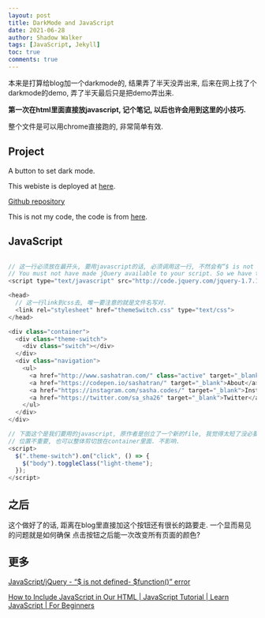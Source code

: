```yaml
---
layout: post
title: DarkMode and JavaScript
date: 2021-06-28
author: Shadow Walker
tags: [JavaScript, Jekyll]
toc: true
comments: true
---
```


本来是打算给blog加一个darkmode的, 结果弄了半天没弄出来, 后来在网上找了个darkmode的demo, 弄了半天最后只是把demo弄出来.

**第一次在html里面直接放javascript, 记个笔记, 以后也许会用到这里的小技巧.** 

整个文件是可以用chrome直接跑的, 非常简单有效. 

## Project

A button to set dark mode. 

This webiste is deployed at [here](http://shadowdasher.100webspace.net/DarkMode/themeSwitch.html). 

[Github repository](https://github.com/AsheBlade/SmallProjects/tree/main/DarkModeButton)

This is not my code, the code is from [here](https://codepen.io/sashatran/pen/rPaLgG).

## JavaScript

```javascript

// 这一行必须放在最开头, 要用javascript的话, 必须调用这一行, 不然会有“$ is not defined- $function()” error
// You must not have made jQuery available to your script. So we have to add this line to the top. 
<script type="text/javascript" src="http://code.jquery.com/jquery-1.7.1.min.js"></script>

<head>
  // 这一行link到css去, 唯一要注意的就是文件名写对. 
  <link rel="stylesheet" href="themeSwitch.css" type="text/css">
</head>

<div class="container">
  <div class="theme-switch">
    <div class="switch"></div>
  </div>
  <div class="navigation">
    <ul>
      <a href="http://www.sashatran.com/" class="active" target="_blank">Home</a>
      <a href="https://codepen.io/sashatran/" target="_blank">About</a>
      <a href="https://instagram.com/sasha.codes/" target="_blank">Instagram</a>
      <a href="https://twitter.com/sa_sha26" target="_blank">Twitter</a>
    </ul>
  </div>
</div>

// 下面这个是我们要用的javascript, 原作者是创立了一个新的file, 我觉得太短了没必要就放在这里了. 
// 位置不重要, 也可以整体剪切放在container里面. 不影响. 
<script>
  $(".theme-switch").on("click", () => {
    $("body").toggleClass("light-theme");
  });
</script>
```

## 之后

这个做好了的话, 距离在blog里直接加这个按钮还有很长的路要走.  一个显而易见的问题就是如何确保 点击按钮之后能一次改变所有页面的颜色? 

## 更多

[JavaScript/jQuery - “$ is not defined- $function()” error](https://stackoverflow.com/questions/10779148/javascript-jquery-is-not-defined-function-error)

[ How to Include JavaScript in Our HTML | JavaScript Tutorial | Learn JavaScript | For Beginners](https://www.youtube.com/watch?v=AD5hxsFJc4o&ab_channel=DaniKrossing)
